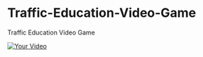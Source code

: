 # Traffic-Education-Video-Game
Traffic Education Video Game

[![Your Video](https://img.youtube.com/vi/pInp2rDExno/0.jpg)](https://www.youtube.com/watch?v=pInp2rDExno)
